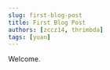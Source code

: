 ```yaml
---
slug: first-blog-post
title: First Blog Post
authors: [zccz14, thrimbda]
tags: [yuan]
---
```


Welcome.
